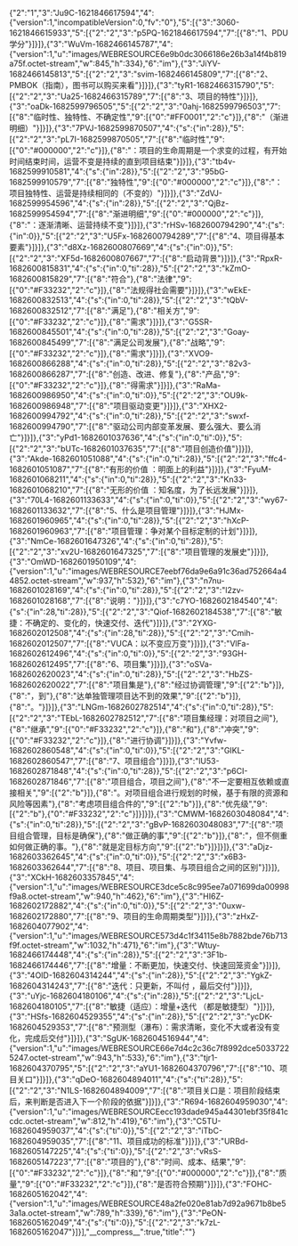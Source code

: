 {"2":"1","3":"Ju9C-1621846617594","4":{"version":1,"incompatibleVersion":0,"fv":"0"},"5":[{"3":"3060-1621846615933","5":[{"2":"2","3":"p5PQ-1621846617594","7":[{"8":"1、PDU学分"}]}]},{"3":"WuVm-1682466145787","4":{"version":1,"u":"images/WEBRESOURCE6e9b0dc3066186e26b3a14f4b819a75f.octet-stream","w":845,"h":334},"6":"im"},{"3":"JiYV-1682466145813","5":[{"2":"2","3":"svim-1682466145809","7":[{"8":"2、PMBOK（指南），图书可以购买来看"}]}]},{"3":"tyR1-1682466315790","5":[{"2":"2","3":"Ua25-1682466315789","7":[{"8":"3、项目的特性"}]}]},{"3":"oaDk-1682599796505","5":[{"2":"2","3":"0ahj-1682599796503","7":[{"8":"临时性、独特性、不确定性","9":[{"0":"#FF0001","2":"c"}]},{"8":"（渐进明细）"}]}]},{"3":"7PVJ-1682599870507","4":{"s":{"in":28}},"5":[{"2":"2","3":"pL7I-1682599870505","7":[{"8":"临时性","9":[{"0":"#000000","2":"c"}]},{"8":"：项目的生命周期是一个求变的过程，有开始时间结束时间，运营不变是持续的直到项目结束"}]}]},{"3":"tb4v-1682599910581","4":{"s":{"in":28}},"5":[{"2":"2","3":"95bG-1682599910579","7":[{"8":"独特性","9":[{"0":"#000000","2":"c"}]},{"8":"：项目独特性、运营是持续相同的（不变的）"}]}]},{"3":"ZdVJ-1682599954596","4":{"s":{"in":28}},"5":[{"2":"2","3":"QjBz-1682599954594","7":[{"8":"渐进明细","9":[{"0":"#000000","2":"c"}]},{"8":"：逐渐清晰、运营持续不变"}]}]},{"3":"rHSv-1682600794290","4":{"s":{"in":0}},"5":[{"2":"2","3":"U5Fx-1682600794289","7":[{"8":"4、项目得基本要素"}]}]},{"3":"d8Xz-1682600807669","4":{"s":{"in":0}},"5":[{"2":"2","3":"XF5d-1682600807667","7":[{"8":"启动背景"}]}]},{"3":"RpxR-1682600815831","4":{"s":{"in":0,"ti":28}},"5":[{"2":"2","3":"kZmO-1682600815829","7":[{"8":"符合"},{"8":"法律","9":[{"0":"#F33232","2":"c"}]},{"8":"法规得社会需要"}]}]},{"3":"wEkE-1682600832513","4":{"s":{"in":0,"ti":28}},"5":[{"2":"2","3":"tQbV-1682600832512","7":[{"8":"满足"},{"8":"相关方","9":[{"0":"#F33232","2":"c"}]},{"8":"需求"}]}]},{"3":"G5SR-1682600845501","4":{"s":{"in":0,"ti":28}},"5":[{"2":"2","3":"Goay-1682600845499","7":[{"8":"满足公司发展"},{"8":"战略","9":[{"0":"#F33232","2":"c"}]},{"8":"需求"}]}]},{"3":"XVO9-1682600866288","4":{"s":{"in":0,"ti":28}},"5":[{"2":"2","3":"82v3-1682600866287","7":[{"8":"创造、改进、修复"},{"8":"产品","9":[{"0":"#F33232","2":"c"}]},{"8":"得需求"}]}]},{"3":"RaMa-1682600986950","4":{"s":{"in":0,"ti":0}},"5":[{"2":"2","3":"OU9k-1682600986948","7":[{"8":"项目驱动变更"}]}]},{"3":"XHX2-1682600994792","4":{"s":{"in":0,"ti":28}},"5":[{"2":"2","3":"swxf-1682600994790","7":[{"8":"驱动公司内部变革发展、要么强大、要么消亡"}]}]},{"3":"yPd1-1682601037636","4":{"s":{"in":0,"ti":0}},"5":[{"2":"2","3":"bUTc-1682601037635","7":[{"8":"项目创造价值"}]}]},{"3":"Akde-1682601051088","4":{"s":{"in":0,"ti":28}},"5":[{"2":"2","3":"ffc4-1682601051087","7":[{"8":"有形的价值 ：明面上的利益"}]}]},{"3":"FyuM-1682601068211","4":{"s":{"in":0,"ti":28}},"5":[{"2":"2","3":"Kn33-1682601068210","7":[{"8":"无形的价值 ：知名度，为了长远发展"}]}]},{"3":"70L4-1682601133633","4":{"s":{"in":0,"ti":0}},"5":[{"2":"2","3":"wy67-1682601133632","7":[{"8":"5、什么是项目管理"}]}]},{"3":"HJMx-1682601960965","4":{"s":{"in":0,"ti":28}},"5":[{"2":"2","3":"hXcP-1682601960963","7":[{"8":"项目管理：争对某个目标定制的计划"}]}]},{"3":"NmCe-1682601647326","4":{"s":{"in":0,"ti":28}},"5":[{"2":"2","3":"xv2U-1682601647325","7":[{"8":"项目管理的发展史"}]}]},{"3":"OmWD-1682601950109","4":{"version":1,"u":"images/WEBRESOURCE7eebf76da9e6a91c36ad752664a44852.octet-stream","w":937,"h":532},"6":"im"},{"3":"n7nu-1682601028169","4":{"s":{"in":0,"ti":28}},"5":[{"2":"2","3":"l2zv-1682601028168","7":[{"8":"说明："}]}]},{"3":"c7YO-1682602184540","4":{"s":{"in":28,"ti":28}},"5":[{"2":"2","3":"Qiof-1682602184538","7":[{"8":"敏捷：不确定的、变化的，快速交付、迭代"}]}]},{"3":"2YXG-1682602012508","4":{"s":{"in":28,"ti":28}},"5":[{"2":"2","3":"Cmih-1682602012507","7":[{"8":"VUCA：以不变应万变"}]}]},{"3":"VlFa-1682602612496","4":{"s":{"in":0,"ti":0}},"5":[{"2":"2","3":"93GH-1682602612495","7":[{"8":"6、项目集"}]}]},{"3":"oSVa-1682602620023","4":{"s":{"in":0,"ti":28}},"5":[{"2":"2","3":"HbZS-1682602620022","7":[{"8":"项目集是"},{"8":"经过协调管理","9":[{"2":"b"}]},{"8":"，到"},{"8":"达单独管理项目达不到的效果","9":[{"2":"b"}]},{"8":"。"}]}]},{"3":"LNGm-1682602782514","4":{"s":{"in":0,"ti":28}},"5":[{"2":"2","3":"TEbL-1682602782512","7":[{"8":"项目集经理：对项目之间"},{"8":"继承","9":[{"0":"#F33232","2":"c"}]},{"8":"和"},{"8":"冲突","9":[{"0":"#F33232","2":"c"}]},{"8":"进行协调"}]}]},{"3":"Yvfw-1682602860548","4":{"s":{"in":0,"ti":0}},"5":[{"2":"2","3":"GIKL-1682602860547","7":[{"8":"7、项目组合"}]}]},{"3":"lU53-1682602871848","4":{"s":{"in":0,"ti":28}},"5":[{"2":"2","3":"p6CI-1682602871846","7":[{"8":"项目组合，项目之间"},{"8":"不一定要相互依赖或直接相关","9":[{"2":"b"}]},{"8":"。对项目组合进行规划的时候，基于有限的资源和风险等因素"},{"8":"考虑项目组合件的","9":[{"2":"b"}]},{"8":"优先级","9":[{"2":"b"},{"0":"#F33232","2":"c"}]}]}]},{"3":"CMWM-1682603048084","4":{"s":{"in":0,"ti":28}},"5":[{"2":"2","3":"gBvP-1682603048083","7":[{"8":"项目组合管理，目标是确保"},{"8":"做正确的事","9":[{"2":"b"}]},{"8":"，但不侧重如何做正确的事。"},{"8":"就是定目标方向","9":[{"2":"b"}]}]}]},{"3":"aDjz-1682603362645","4":{"s":{"in":0,"ti":0}},"5":[{"2":"2","3":"x6B3-1682603362644","7":[{"8":"8、项目、项目集、与项目组合之间的区别"}]}]},{"3":"XCkH-1682603357845","4":{"version":1,"u":"images/WEBRESOURCE3dce5c8c995ee7a071699da00998f9a8.octet-stream","w":940,"h":462},"6":"im"},{"3":"HI6Z-1682602172882","4":{"s":{"in":0,"ti":0}},"5":[{"2":"2","3":"0uxw-1682602172880","7":[{"8":"9、项目的生命周期类型"}]}]},{"3":"zHxZ-1682604077902","4":{"version":1,"u":"images/WEBRESOURCE573d4c1f34115e8b7882bde76b713f9f.octet-stream","w":1032,"h":471},"6":"im"},{"3":"Wtuy-1682466174448","4":{"s":{"in":28}},"5":[{"2":"2","3":"3F1b-1682466174446","7":[{"8":"增量：不断更加，快速交付、快速回笼资金"}]}]},{"3":"4OID-1682604314244","4":{"s":{"in":28}},"5":[{"2":"2","3":"YgkZ-1682604314243","7":[{"8":"迭代：只更新，不叫付 ，最后交付"}]}]},{"3":"uYjc-1682604180106","4":{"s":{"in":28}},"5":[{"2":"2","3":"LjcL-1682604180105","7":[{"8":"敏捷（适应）：增量+迭代 （都是敏捷型）"}]}]},{"3":"HSfs-1682604529355","4":{"s":{"in":28}},"5":[{"2":"2","3":"ycDK-1682604529353","7":[{"8":"预测型（瀑布）：需求清晰，变化不大或者没有变化，完成后交付"}]}]},{"3":"SgUK-1682604516944","4":{"version":1,"u":"images/WEBRESOURCE66e7d4c2c36c7f8992dce50337225247.octet-stream","w":943,"h":533},"6":"im"},{"3":"tjr1-1682604370795","5":[{"2":"2","3":"aYU1-1682604370796","7":[{"8":"10、项目关口"}]}]},{"3":"qDeO-1682604894011","4":{"s":{"ti":28}},"5":[{"2":"2","3":"N1LS-1682604894009","7":[{"8":"项目关口是：项目阶段结束后，来判断是否进入下一个阶段的依据"}]}]},{"3":"R694-1682604959030","4":{"version":1,"u":"images/WEBRESOURCEecc193dade945a44301ebf35f841ccdc.octet-stream","w":812,"h":419},"6":"im"},{"3":"C5TU-1682604959037","4":{"s":{"ti":0}},"5":[{"2":"2","3":"iTbC-1682604959035","7":[{"8":"11、项目成功的标准"}]}]},{"3":"URBd-1682605147225","4":{"s":{"ti":0}},"5":[{"2":"2","3":"vRsS-1682605147223","7":[{"8":"项目的"},{"8":"时间、成本、结果","9":[{"0":"#F33232","2":"c"}]},{"8":"和","9":[{"0":"#000000","2":"c"}]},{"8":"质量","9":[{"0":"#F33232","2":"c"}]},{"8":"是否符合预期"}]}]},{"3":"FOHC-1682605162042","4":{"version":1,"u":"images/WEBRESOURCE48a2fe020e81ab7d92a9671b8be53a1a.octet-stream","w":789,"h":339},"6":"im"},{"3":"PeON-1682605162049","4":{"s":{"ti":0}},"5":[{"2":"2","3":"k7zL-1682605162047"}]}],"\_\_compress\_\_":true,"title":""}